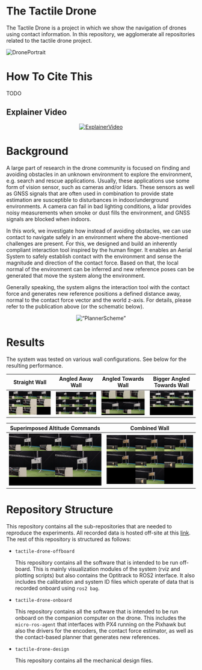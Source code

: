 # The Tactile Drone

The Tactile Drone is a project in which we show the navigation of drones using contact information. In this repository, we agglomerate all repositories related to the tactile drone project.

![DronePortrait](./images/drone-portrait.png)

# How To Cite This

TODO

## Explainer Video 

<div align="center">
  <a href="https://www.youtube.com/watch?v=vZeX1DXOrH8"><img src="https://markdown-videos.deta.dev/youtube/vZeX1DXOrH8" alt="ExplainerVideo"></a>
</div>

# Background

A large part of research in the drone community is focused on finding and avoiding obstacles in an unknown environment to explore the environment, e.g. search and rescue applications. Usually, these applications use some form of vision sensor, such as cameras and/or lidars. 
These sensors as well as GNSS signals that are often used in combination to provide state estimation are susceptible to disturbances in indoor/underground environments. 
A camera can fail in bad lighting conditions, a lidar provides noisy measurements when smoke or dust fills the environment, and GNSS signals are blocked when indoors.

In this work, we investigate how instead of avoiding obstacles, we can use contact to navigate safely in an environment where the above-mentioned challenges are present. For this, we designed and build an inherently compliant interaction tool inspired by the human finger. 
It enables an Aerial System to safely establish contact with the environment and sense the magnitude and direction of the contact force. 
Based on that, the local normal of the environment can be inferred and new reference poses can be generated that move the system along the environment.

Generally speaking, the system aligns the interaction tool with the contact force and generates new reference positions a defined distance away, normal to the contact force vector and the world z-axis. 
For details, please refer to the publication above (or the schematic below).

<p align="center">
    <img src="./images/AMinContact.png" alt= “PlannerScheme” width="400">
</p>


# Results

The system was tested on various wall configurations.
See below for the resulting performance.

Straight Wall | Angled Away Wall | Angled Towards Wall | Bigger Angled Towards Wall
:---:|:---:|:---:|:---:
[<img src="./images/straight_wall_thumbnail.png" alt= “VideoStraightWall” width="400">](https://drive.google.com/file/d/1wb-oomzRinPbccY4n6zmMQCECdUvhsUz/view?usp=sharing) | [<img src="./images/angled_away_thumbnail.png" alt= “VideoAngledAwayWall” width="400">](https://drive.google.com/file/d/1mu5qWBLV5GjljpLQdXPlA3Y-cYLmAlfE/view?usp=share_link) | [<img src="./images/angled_towards_thumbnail.png" alt= “VideoAngledTowardsWall” width="400">](https://drive.google.com/file/d/1ICDdNCFxODMqksMb9ZQBc0hroavPmKRQ/view?usp=share_link)| [<img src="./images/bigger_angled_towards_thumbnail.png" alt= “VideoBiggerAngledTowardsWall” width="400">](https://drive.google.com/file/d/1VwmuxHRx2dI9Sj_H0ANfp8pA5DEYi9PN/view?usp=share_link)


Superimposed Altitude Commands | Combined Wall
:---:|:---:
[<img src="./images/superimposed_thumbnail.png" alt= “VideoSuperimposedAltitudeCommands” width="400">](https://drive.google.com/file/d/1IpwDYCMSlrDi99IpKvpPwwR4NIW9pJZF/view?usp=share_link) | [<img src="./images/wavy_wall_thumbnail.png" alt= “WawyWall” width="400">](https://drive.google.com/file/d/1-QrKH-Mo7ntR5Cm1EPXF7howRcNcXn4H/view?usp=share_link) 

# Repository Structure

This repository contains all the sub-repositories that are needed to reproduce the experiments. 
All recorded data is hosted off-site at this [link](FIXME).
The rest of this repository is structured as follows:
- ``tactile-drone-offboard``
    
    This repository contains all the software that is intended to be run off-board.
    This is mainly visualization modules of the system (rviz and plotting scripts) but also contains the Optitrack to ROS2 interface.
    It also includes the calibration and system ID files which operate of data that is recorded onboard using ``ros2 bag``. 

- ``tactile-drone-onboard``

    This repository contains all the software that is intended to be run onboard on the companion computer on the drone. 
    This includes the ``micro-ros-agent`` that interfaces with PX4 running on the Pixhawk but also the drivers for the encoders, the contact force estimator, as well as the contact-based planner that generates new references.

- ``tactile-drone-design``

    This repository contains all the mechanical design files. 

